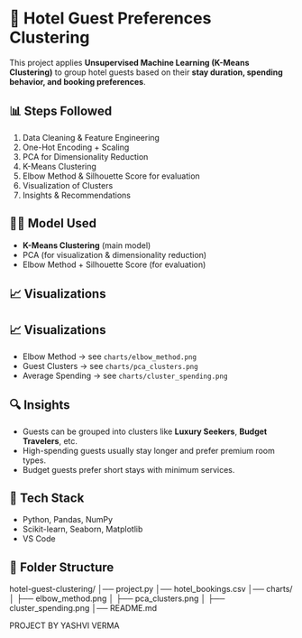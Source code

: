 # 🏨 Hotel Guest Preferences Clustering

This project applies **Unsupervised Machine Learning (K-Means Clustering)** 
to group hotel guests based on their **stay duration, spending behavior, and booking preferences**.


## 📊 Steps Followed
1. Data Cleaning & Feature Engineering  
2. One-Hot Encoding + Scaling  
3. PCA for Dimensionality Reduction  
4. K-Means Clustering  
5. Elbow Method & Silhouette Score for evaluation  
6. Visualization of Clusters  
7. Insights & Recommendations  


## 🧑‍💻 Model Used
- **K-Means Clustering** (main model)  
- PCA (for visualization & dimensionality reduction)  
- Elbow Method + Silhouette Score (for evaluation)  


## 📈 Visualizations
## 📈 Visualizations
- Elbow Method → see `charts/elbow_method.png`
- Guest Clusters → see `charts/pca_clusters.png`
- Average Spending → see `charts/cluster_spending.png`


## 🔍 Insights
- Guests can be grouped into clusters like **Luxury Seekers**, **Budget Travelers**, etc.  
- High-spending guests usually stay longer and prefer premium room types.  
- Budget guests prefer short stays with minimum services.  


## 🚀 Tech Stack
- Python, Pandas, NumPy  
- Scikit-learn, Seaborn, Matplotlib  
- VS Code  

## 📂 Folder Structure
hotel-guest-clustering/
│── project.py
│── hotel_bookings.csv
│── charts/
│ ├── elbow_method.png
│ ├── pca_clusters.png
│ ├── cluster_spending.png
│── README.md



PROJECT BY YASHVI VERMA
